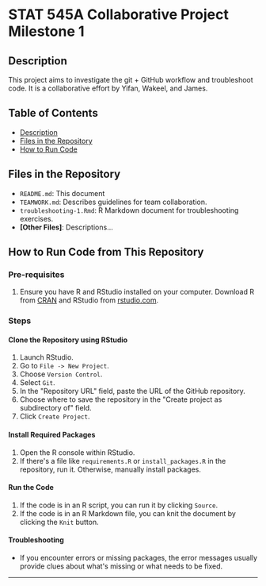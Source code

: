 # STAT 545A Collaborative Project Milestone 1

## Description

This project aims to investigate the git + GitHub workflow and troubleshoot code. It is a collaborative effort by Yifan, Wakeel, and James.

## Table of Contents

- [Description](#description)
- [Files in the Repository](#files-in-the-repository)
- [How to Run Code](#how-to-run-code)
  
## Files in the Repository

- `README.md`: This document
- `TEAMWORK.md`: Describes guidelines for team collaboration.
- `troubleshooting-1.Rmd`: R Markdown document for troubleshooting exercises.
- **[Other Files]**: Descriptions...

## How to Run Code from This Repository

### Pre-requisites
1. Ensure you have R and RStudio installed on your computer. Download R from [CRAN](https://cran.r-project.org/) and RStudio from [rstudio.com](https://www.rstudio.com/).

### Steps

#### Clone the Repository using RStudio
1. Launch RStudio.
2. Go to `File -> New Project`.
3. Choose `Version Control`.
4. Select `Git`.
5. In the "Repository URL" field, paste the URL of the GitHub repository.
6. Choose where to save the repository in the "Create project as subdirectory of" field.
7. Click `Create Project`.

#### Install Required Packages
1. Open the R console within RStudio.
2. If there's a file like `requirements.R` or `install_packages.R` in the repository, run it. Otherwise, manually install packages.

#### Run the Code
1. If the code is in an R script, you can run it by clicking `Source`.
2. If the code is in an R Markdown file, you can knit the document by clicking the `Knit` button.

#### Troubleshooting
- If you encounter errors or missing packages, the error messages usually provide clues about what's missing or what needs to be fixed.


---


